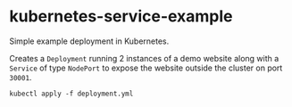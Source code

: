 # kubernetes-service-example

Simple example deployment in Kubernetes.

Creates a `Deployment` running 2 instances of a demo website along with a `Service` of type `NodePort` to expose the website outside the cluster on port `30001`.

`kubectl apply -f deployment.yml`
